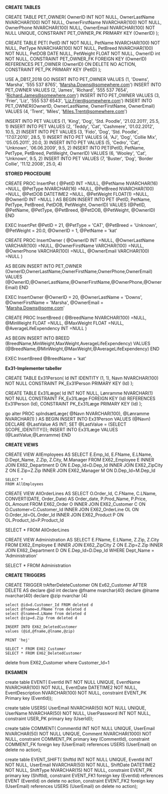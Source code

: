 **CREATE TABLES**

CREATE TABLE PET_OWNER(
OwnerID				INT NOT NULL,
OwnerLastName		NVARCHAR(100) NOT NULL,
OwnerFirstName		NVARCHAR(100) NOT NULL,
OwnerPhone			NVARCHAR(100) NULL,
OwnerEmail			NVARCHAR(100) NOT NULL UNIQUE,
CONSTRAINT PET_OWNER_PK PRIMARY KEY (OwnerID)
);

CREATE TABLE PET(
PetID				INT NOT NULL,
PetName				NVARCHAR(100) NOT NULL,
PetType				NVARCHAR(100) NOT NULL,
PetBreed			NVARCHAR(100) NOT NULL,
PetDOB				DATE NULL,
PetWeight			FLOAT NOT NULL,
OwnerID				int NOT NULL,
CONSTRAINT PET_OWNER_FK FOREIGN KEY (OwnerID)
	REFERENCES PET_OWNER (OwnerID)
		ON DELETE NO ACTION,
CONSTRAINT PET_PK PRIMARY KEY (PetID)
);


USE A_DB17_2018
GO
INSERT INTO PET_OWNER VALUES (1, 'Downs', 'Marsha', '555 537 8765', 'Marsha.Downs@somewhere.com')
INSERT INTO PET_OWNER VALUES (2, 'James', 'Richard', '555 537 7654', 'Richard.James@somewhere.com')
INSERT INTO PET_OWNER VALUES (3, 'Frier', 'Liz', '555 537 6543', 'Liz.Frier@somewhere.com')
INSERT INTO PET_OWNER(OwnerID, OwnerLastName, OwnerFirstName, OwnerEmail) VALUES (4, 'Trent', 'Miles', 'Miles.Trent@somewhere.com')

INSERT INTO PET VALUES (1, 'King', 'Dog', 'Std. Poodle', '21.02.2011', 25.5, 1)
INSERT INTO PET VALUES (2, 'Teddy', 'Cat', 'Cashmere', '01.02.2012', 10.5, 2)
INSERT INTO PET VALUES (3, 'Fido', 'Dog', 'Std. Poodle', '17.07.2010', 28.5, 1)
INSERT INTO PET VALUES (4, 'AJ', 'Dog', 'Collie Mix', '05.05.2011', 20.0, 3)
INSERT INTO PET VALUES (5, 'Cedro', 'Cat', 'Unknown', '06.06.2009', 9.5, 2)
INSERT INTO PET(PetID, PetName, PetType, PetBreed, PetWeight, OwnerID) VALUES (6, 'Wooley', 'Cat', 'Unknown', 9.5, 2)
INSERT INTO PET VALUES (7, 'Buster', 'Dog', 'Border Collie', '11.12.2008', 25.0, 4)

**STORED PROCEDURE**

CREATE PROC InsertPet
(
	@PetID			INT				=NULL,
	@PetName		NVARCHAR(16)	=NULL,
	@PetType		NVARCHAR(16)	=NULL,
	@PetBreed		NVARCHAR(100)	=NULL,
	@PetDOB			DATETIME2		=NULL,
	@PetWeight		FLOAT(1)		=NULL,
	@OwnerID		INT				=NULL
)
AS
	BEGIN
		INSERT INTO PET (PetID, PetName, PetType, PetBreed, PetDOB, PetWeight, OwnerID)
		VALUES (@PetID, @PetName, @PetType, @PetBreed, @PetDOB, @PetWeight, @OwnerID)
	END
	
	
EXEC InsertPet @PetID = 21, @PetType = 'CAT', @PetBreed = 'Unknown', @PetWeight = 20.0, @OwnerID = 1, @PetName = 'kat'

CREATE PROC InsertOwner
(
@OwnerID			INT				=NULL,
@OwnerLastName		VARCHAR(100)	=NULL,
@OwnerFirstName		VARCHAR(100)	=NULL,
@OwnerPhone			VARCHAR(100)	=NULL,
@OwnerEmail			VARCHAR(100)	=NULL
)

AS
	BEGIN
		INSERT INTO PET_OWNER (OwnerID,OwnerLastName,OwnerFirstName,OwnerPhone,OwnerEmail)
		VALUES (@OwnerID,@OwnerLastName,@OwnerFirstName,@OwnerPhone,@OwnerEmail)
	END


EXEC InsertOwner @OwnerID = 20, @OwnerLastName = 'Downs', @OwnerFirstName = 'Marsha', @OwnerEmail = 'Marsha.Downs@some.com'


CREATE PROC	InsertBreed
(
@BreedName					NVARCHAR(100)	=NULL,
@MinWeight					FLOAT			=NULL,
@MaxWeight					FLOAT			=NULL,
@AverageLifeExpendency		INT				=NULL
)

AS
	BEGIN
		INSERT INTO BREED (BreedName,MinWeight,MaxWeight,AverageLifeExpendency)
		VALUES (@BreedName,@MinWeight,@MaxWeight,@AverageLifeExpendency)
	END

EXEC InsertBreed @BreedName = 'kat'

**Ex31-Implementer tabeller**

CREATE TABLE Ex31Person(
Id			INT IDENTITY (1, 1),
Navn		NVARCHAR(100)	NOT NULL
CONSTRAINT PK_Ex31Person PRIMARY KEY (Id)
);

CREATE TABLE Ex31Læge(
Id			INT			NOT NULL,
Lønramme	NVARCHAR(1)	NOT NULL
CONSTRAINT FK_Ex31Læge FOREIGN KEY (Id)
	REFERENCES Ex31Person (Id),
CONSTRAINT PK_Ex31Læge PRIMARY KEY (Id)
);

go
alter PROC spIndsætLæge(
@Navn			NVARCHAR(100),
@Lønramme		NVARCHAR(1)
)
AS
	BEGIN
		INSERT INTO Ex31Person VALUES (@Navn)
DECLARE @LastValue AS INT;
SET @LastValue = (SELECT SCOPE_IDENTITY());
		INSERT INTO Ex31Læge VALUES (@LastValue,@Lønramme)
		END
		
		
**CREATE VIEWS**

CREATE VIEW AllEmployees AS
SELECT E.Emp_Id, E.FName, E.LName, D.Dept_Name, Z.Zip, Z.City, M.Manager
FROM EX62_Employee E INNER JOIN EX62_Department D ON E.Dep_Id=D.Dep_Id
	INNER JOIN EX62_ZipCity Z ON E.Zip=Z.Zip
	INNER JOIN EX62_Manager M ON D.Dep_Id=M.Dep_Id


	SELECT *
	FROM AllEmployees

CREATE VIEW AllOrderLines AS
SELECT O.Order_Id, C.FName, C.LName, CONVERT(DATE, Order_Date) AS Order_date, P.Prod_Name, P.Price, OL.Amount
FROM EX62_Order O INNER JOIN EX62_Customer C ON O.Customer=C.Customer_Id
	INNER JOIN EX62_OrderLine OL ON O.Order_Id=OL.Order_Id
	INNER JOIN EX62_Product P ON OL.Product_Id=P.Product_Id

SELECT *
FROM AllOrderLines

CREATE VIEW Administration AS
SELECT E.FName, E.LName, Z.Zip, Z.City 
FROM EX62_Employee E INNER JOIN EX62_ZipCity Z ON E.Zip=Z.Zip
INNER JOIN EX62_Department D ON E.Dep_Id=D.Dep_Id
WHERE Dept_Name = 'Administration'

SELECT *
FROM Administration


**CREATE TRIGGERS**

CREATE TRIGGER trAfterDeleteCustomer ON Ex62_Customer
AFTER DELETE
AS
	declare @id int
	declare @fname nvarchar(40)
	declare @lname nvarchar(40)
	declare @zip nvarchar (4)

	select @id=d.Customer_Id FROM deleted d
	select @fname=d.FName from deleted d
	select @lname=d.LName from deleted d
	select @zip=d.Zip from deleted d

	INSERT INTO EX62_DeletedCustomer
	values (@id,@fname,@lname,@zip)

	PRINT 'hej'

	SELECT * FROM EX62_Customer
	SELECT * FROM EX62_DeletedCustomer
delete from EX62_Customer where Customer_Id=1


**EKSAMEN**

create table EVENT(
EventId  			INT NOT NULL UNIQUE,
EventName			NVARCHAR(100) NOT NULL,
EventDate			DATETIME2 NOT NULL,
EventDescription	NVARCHAR(100) NOT NULL,
constraint EVENT_PK Primary key (EventId));
		

create table USERS(
UserEmail	NVARCHAR(50) NOT NULL UNIQUE,
UserName	NVARCHAR(50) NOT NULL,
UserPassword	INT NOT NULL,
constraint USER_PK primary key (UserId));


create table COMMENT(
CommentId		INT NOT NULL UNIQUE,
UserEmail		NVARCHAR(50) NOT NULL UNIQUE,
Comment			NVARCHAR(1000) NOT NULL,
constraint COMMENT_PK primary key (CommentId),
constraint COMMENT_FK foreign key (UserEmail)
		references USERS (UserEmail)
				on delete no action);

create table EVENT_SHIFT(
ShiftId			INT NOT NULL UNIQUE,
EventId			INT NOT NULL,
UserEmail		NVARCHAR(50) NOT NULL,
ShiftDate		DATETIME2 NOT NULL,
ShiftType		NVARCHAR(15) NOT NULL,
constraint EVENT_PK primary key (ShiftId),
constraint EVENT_FK1 foreign key (EventId)
		references EVENT (EventId)
			on delete no action,
constraint EVENT_FK2 foreign key (UserEmail)
		references USERS (UserEmail)
			on delete no action);
